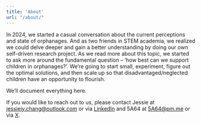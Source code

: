```yaml
---
title: 'About'
url: "/about/"
---
```



In 2024, we started a casual conversation about the current perceptions and state of orphanages. And as two friends in STEM academia, we realized we could delve deeper and gain a better understanding by doing our own self-driven research project. As we read more about this topic, we started to ask more around the fundamental question – ‘how best can we support children in orphanages?’. We’re going to start small, experiment, figure out the optimal solutions, and then scale up so that disadvantaged/neglected children have an opportunity to flourish. 

We’ll document everything here. 

If you would like to reach out to us, please contact Jessie at jessiejy.chang@outlook.com or via <a href=" http://www.linkedin.com/in/jessie-jie-youen-chang-673905146" target="_blank">LinkedIn</a> and 5A64 at 5A64@pm.me or via <a href=" https://x.com/ID5A64" target="_blank">X</a>.